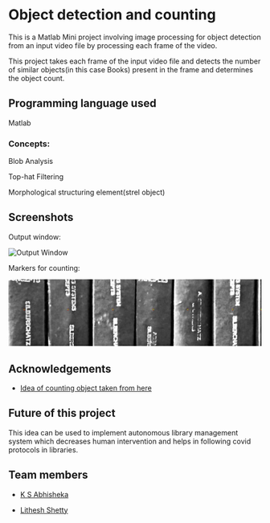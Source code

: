 
# Object detection and counting

This is a Matlab Mini project involving image processing for object detection from an input video file by processing each frame of the video.

This project takes each frame of the input video file and detects the number of similar objects(in this case Books) present in the frame and determines the object count.

## Programming language used
Matlab

### Concepts:

Blob Analysis

Top-hat Filtering

Morphological structuring element(strel object)
## Screenshots

Output window:

![Output Window](https://github.com/shettylithesh/Objectdetection/blob/d48b4fecbde5207a471013795720e072505dcb05/output%20window.png)

Markers for counting:

![Markers for counting](markers.png)


## Acknowledgements

 - [Idea of counting object taken from here](https://www.mathworks.com/matlabcentral/fileexchange/22924-count-of-coins)


## Future of this project

This idea can be used to implement autonomous library management system which  decreases human intervention and helps in following covid protocols in libraries.

## Team members

- [K S Abhisheka](https://www.github.com/Abhi-k-s)

- [Lithesh Shetty](https://www.github.com/Shettylithesh)

